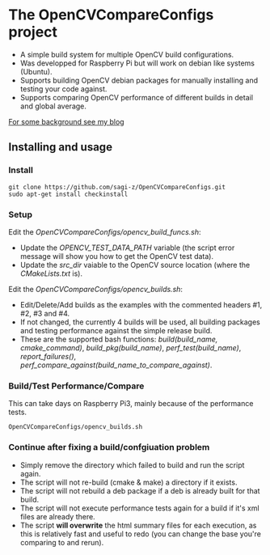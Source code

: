 The OpenCVCompareConfigs project
================================

* A simple build system for multiple OpenCV build configurations.
* Was developped for Raspberry Pi but will work on debian like systems (Ubuntu).
* Supports building OpenCV debian packages for manually installing and testing your code against.
* Supports comparing OpenCV performance of different builds in detail and global average.

[For some background see my blog](https://www.theimpossiblecode.com/blog/build-faster-opencv-raspberry-pi3 "the impossible code")

##  Installing and usage
### Install
```
git clone https://github.com/sagi-z/OpenCVCompareConfigs.git
sudo apt-get install checkinstall
```

### Setup
Edit the *OpenCVCompareConfigs/opencv\_build\_funcs.sh*:
* Update the *OPENCV\_TEST\_DATA\_PATH* variable (the script error message will show you how to get the OpenCV test data).
* Update the *src\_dir* vaiable to the OpenCV source location (where the *CMakeLists.txt* is).

Edit the *OpenCVCompareConfigs/opencv\_builds.sh*:
* Edit/Delete/Add builds as the examples with the commented headers #1, #2, #3 and #4.
* If not changed, the currently 4 builds will be used, all building packages and testing performance against the simple release build.
* These are the supported bash functions: _build(build\_name, cmake\_command)_, _build\_pkg(build\_name)_, _perf\_test(build\_name)_, _report\_failures()_, _perf\_compare\_against(build\_name\_to\_compare\_against)_.

### Build/Test Performance/Compare
This can take days on Raspberry Pi3, mainly because of the performance tests.
```
OpenCVCompareConfigs/opencv_builds.sh
```

### Continue after fixing a build/confgiuation problem
* Simply remove the directory which failed to build and run the script again.
* The script will not re-build (cmake & make) a directory if it exists.
* The script will not rebuild a deb package if a deb is already built for that build.
* The script will not execute performance tests again for a build if it's xml files are already there.
* The script **will overwrite** the html summary files for each execution, as this is relatively fast and useful to redo (you can change the base you're comparing to and rerun).

